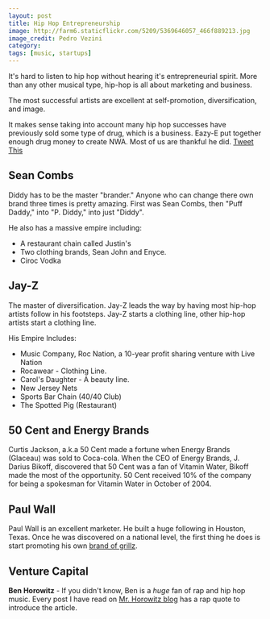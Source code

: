 ```yaml
---
layout: post
title: Hip Hop Entrepreneurship
image: http://farm6.staticflickr.com/5209/5369646057_466f889213.jpg
image_credit: Pedro Vezini
category: 
tags: [music, startups]
---
```

It's hard to listen to hip hop without hearing it's entrepreneurial spirit. More than any other musical type, hip-hop is all about marketing and business.

The most successful artists are excellent at self-promotion, diversification, and image. 

It makes sense taking into account many hip hop successes have previously sold some type of drug, which is a business. Eazy-E put together enough drug money to create NWA. Most of us are thankful he did. [Tweet This](http://clicktotweet.com/Kxi61)

## Sean Combs
Diddy has to be the master "brander." Anyone who can change there own brand three times is pretty amazing. First was Sean Combs, then "Puff Daddy," into "P. Diddy," into just "Diddy".

He also has a massive empire including:
* A restaurant chain called Justin's 
* Two clothing brands, Sean John and Enyce.
* Ciroc Vodka

## Jay-Z
The master of diversification. Jay-Z leads the way by having most hip-hop artists follow in his footsteps. Jay-Z starts a clothing line, other hip-hop artists start a clothing line.

His Empire Includes:
* Music Company, Roc Nation, a 10-year profit sharing venture with Live Nation
* Rocawear - Clothing Line.
* Carol's Daughter - A beauty line.
* New Jersey Nets
* Sports Bar Chain (40/40 Club)
* The Spotted Pig (Restaurant)

## 50 Cent and Energy Brands
Curtis Jackson, a.k.a 50 Cent made a fortune when Energy Brands (Glaceau) was sold to Coca-cola. When the CEO of Energy Brands, J. Darius Bikoff, discovered that 50 Cent was a fan of Vitamin Water, Bikoff made the most of the opportunity. 50 Cent received 10% of the company for being a spokesman for Vitamin Water in October of 2004.

## Paul Wall
Paul Wall is an excellent marketer. He built a huge following in Houston, Texas. Once he was discovered on a national level, the first thing he does is start promoting his own [brand of grillz](http://www.grillsbypaulwall.com/).

## Venture Capital
**Ben Horowitz** - If you didn't know, Ben is a _huge_ fan of rap and hip hop music. Every post I have read on [Mr. Horowitz blog](http://bhorowitz.com/) has a rap quote to introduce the article.

